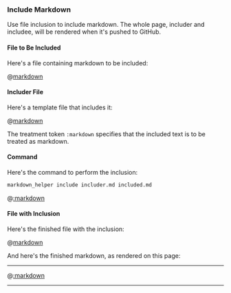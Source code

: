 ### Include Markdown

Use file inclusion to include markdown.  The whole page, includer and includee, will be rendered when it's pushed to GitHub.

#### File to Be Included

Here's a file containing markdown to be included:

@[markdown](markdown.md)

#### Includer File

Here's a template file that includes it:

@[markdown](includer.md)

The treatment token ```:markdown``` specifies that the included text is to be treated as markdown.

#### Command

Here's the command to perform the inclusion:

```sh
markdown_helper include includer.md included.md
```

@[:markdown](../../pristine.md)

#### File with Inclusion

Here's the finished file with the inclusion:

@[markdown](included.md)

And here's the finished markdown, as rendered on this page:

---

@[:markdown](markdown.md)

---
